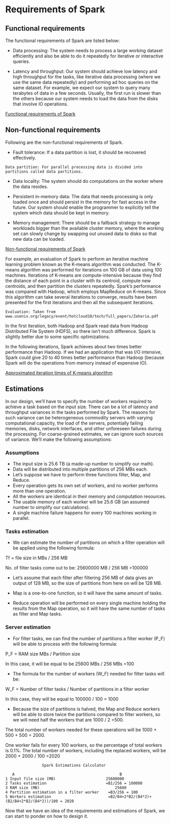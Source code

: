 # Requirements of Spark
## Functional requirements
The functional requirements of Spark are listed below:

- Data processing: The system needs to process a large working dataset efficiently and also be able to do it repeatedly for iterative or interactive queries.

- Latency and throughput: Our system should achieve low latency and high throughput for the tasks, like iterative data processing (where we use the same data repeatedly) and performing ad hoc queries on the same dataset. For example, we expect our system to query many terabytes of data in a few seconds. Usually, the first run is slower than the others because our system needs to load the data from the disks that involve IO operations.

[Functional requirements of Spark](./functional.png)

## Non-functional requirements
Following are the non-functional requirements of Spark.

- Fault tolerance: If a data partition is lost, it should be recovered effectively.
```
Data partition: For parallel processing data is divided into partitions called data partitions.
```

- Data locality: The system should do computations on the worker where the data resides.

- Persistent in-memory data: The data that needs processing is only loaded once and should persist in the memory for fast access in the future. Our system should enable the programmer to explicitly tell the system which data should be kept in memory.

- Memory management: There should be a fallback strategy to manage workloads bigger than the available cluster memory, where the working set can slowly change by swapping out unused data to disks so that new data can be loaded.

[Non-functional requirements of Spark](./nonfunctional.png)

For example, an evaluation of Spark to perform an iterative machine learning problem known as the K-means algorithm was conducted. The K-means algorithm was performed for iterations on 100 GB of data using 100 machines. Iterations of K-means are compute-intensive because they find the distance of each point in a cluster with its centroid, compute new centroids, and then partition the clusters repeatedly. Spark’s performance was compared with Hadoop, which employs MapReduce on K-means. Since this algorithm can take several iterations to converge, results have been presented for the first iterations and then all the subsequent iterations.
```
Evaluation: Taken from www.usenix.org/legacy/event/hotcloud10/tech/full_papers/Zaharia.pdf
```

In the first iteration, both Hadoop and Spark read data from Hadoop Distributed File System (HDFS), so there isn’t much difference. Spark is slightly better due to some specific optimizations.

In the following iterations, Spark achieves about two times better performance than Hadoop. If we had an application that was I/O intensive, Spark could give 20 to 40 times better performance than Hadoop (because Spark will do the operations from memory instead of expensive IO).

[Approximated iteration times of K-means algorithm](./comparison.png)

## Estimations
In our design, we’ll have to specify the number of workers required to achieve a task based on the input size. There can be a lot of latency and throughput variances in the tasks performed by Spark. The reasons for such variance can be heterogeneous commodity servers with varying computational capacity, the load of the servers, potentially failing memories, disks, network interfaces, and other unforeseen failures during the processing. For coarse-grained estimates, we can ignore such sources of variance. We’ll make the following assumptions:

### Assumptions
- The input size is 25.6 TB (a made-up number to simplify our math).
- Data will be distributed into multiple partitions of 256 MBs each.
- Let’s suppose we have to perform three functions filter, Map, and Reduce.
- Every operation gets its own set of workers, and no worker performs more than one operation.
- All the workers are identical in their memory and computation resources.
- The usable memory of each worker will be 25.6 GB (an assumed number to simplify our calculations).
- A single machine failure happens for every 100 machines working in parallel.

### Tasks estimation
- We can estimate the number of partitions on which a filter operation  will be applied using the following formula:

Tf = file size in MBs / 256 MB

No. of filter tasks come out to be: 25600000 MB / 256 MB  =100000

- Let’s assume that each filter after filtering 256 MB of data gives an output of 128 MB, so the size of partitions from here on will be 128 MB.

- Map is a one-to-one function, so it will have the same amount of tasks.

- Reduce operation will be performed on every single machine holding the results from the Map operation, so it will have the same number of tasks as filter and Map tasks.


### Server estimation
- For filter tasks, we can find the number of partitions a filter worker (P_F)  will be able to process with the following formula:

P_F = RAM size MBs / Partition size

In this case, it will be equal to be 25600 MBs / 256 MBs =100

- The formula for the number of workers (W_F) needed for filter tasks will be: 

W_F = Number of filter tasks / Number of partitions in a filter worker

In this case, they will be equal to 100000 / 100 = 1000
- Because the size of partitions is halved, the Map and Reduce workers will be able to store twice the partitions compared to filter workers, so we will need half the workers that are 1000 / 2 =500.

The total number of workers needed for these operations will be 1000 + 500 + 500 = 2000.

One worker fails for every 100 workers, so the percentage of total workers is 0.1%. The total number of workers, including the replaced workers, will be 2000 + 2000 / 100 =2020

```
                Spark Estimations Calculator

   A                                              B
1 Input file size (MB)                    	25600000
2 Tasks estimation	                        =B1/256 = 100000
3 RAM size (MB)	                                25600
4 Partition estimation in a filter worker  	 =B3/256 = 100
5 Workers estimation                      	 =B2/B4+2*B2/(B4*2)+(B2/B4+2*B2/(B4*2))/100 = 2020
```
Now that we have an idea of the requirements and estimations of Spark, we can start to ponder on how to design it.
